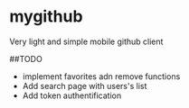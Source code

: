 # mygithub
Very light and simple mobile github client

##TODO

- implement favorites adn remove functions
- Add search page with users's list
- Add token authentification
